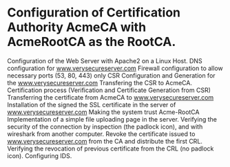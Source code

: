 #  Configuration of Certification Authority AcmeCA with AcmeRootCA as the RootCA.
Configuration of the Web Server with Apache2 on a Linux Host. 
DNS configuration for www.verysecureserver.com
Firewall configuration to allow necessary ports (53, 80, 443) only
CSR Configuration and Generation for the www.verysecureserver.com
Transfering the CSR to AcmeCA.
Certification process (Verification and Certificate Generation from CSR)
Transferring the certificate from AcmeCA to www.verysecureserver.com
Installation of the signed the SSL certificate in the server of www.verysecureserver.com
Making the system trust Acme-RootCA
Implementation of a simple file uploading page in the server. 
Verifying the security of the connection by inspection (the padlock icon), and with wireshark from another computer. 
Revoke the certificate issued to www.verysecureserver.com from the CA and distribute the first CRL.
Verifying the revocation of previous certificate from the CRL (no padlock icon).
Configuring IDS.

